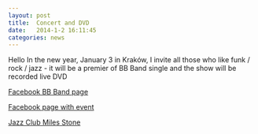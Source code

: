 ```yaml
---
layout: post
title:  Concert and DVD
date:   2014-1-2 16:11:45
categories: news
---
```


Hello In the new year, January 3 in Kraków, I invite all those who like funk
 / rock / jazz - it will be a premier of BB Band single
 and the show will be recorded live DVD


<a href="https://www.facebook.com/bartoszbochenskiband?fref=ts">Facebook BB Band page</a>
 
<a href="https://www.facebook.com/events/188882177974966/">Facebook page with event</a>
 
<a href="http://www.qubushotel.com/pl/milestone/">Jazz Club Miles Stone</a>

